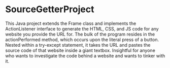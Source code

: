 # SourceGetterProject

This Java project extends the Frame class and implements the ActionListener interface to generate the HTML, CSS, and JS code for any website you provide the URL for. The bulk of the program resides in the actionPerformed method, which occurs upon the literal press of a button. Nested within a try-except statement, it takes the URL and pastes the source code of that website inside a giant textbox. Insightful for anyone who wants to investigate the code behind a website and wants to tinker with it.
